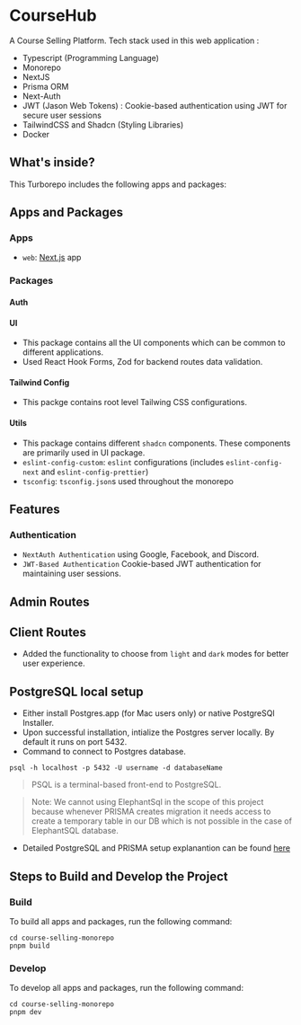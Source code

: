 # CourseHub

A Course Selling Platform. Tech stack used in this web application :

- Typescript (Programming Language)
- Monorepo
- NextJS
- Prisma ORM
- Next-Auth
- JWT (Jason Web Tokens) : Cookie-based authentication using JWT for secure user sessions
- TailwindCSS and Shadcn (Styling Libraries)
- Docker

## What's inside?

This Turborepo includes the following apps and packages:

## Apps and Packages

### Apps

- `web`: [Next.js](https://nextjs.org/) app

### Packages

#### Auth

#### UI

- This package contains all the UI components which can be common to different applications.
- Used React Hook Forms, Zod for backend routes data validation.

#### Tailwind Config

- This packge contains root level Tailwing CSS configurations.

#### Utils

- This package contains different `shadcn` components. These components are primarily used in UI package.
- `eslint-config-custom`: `eslint` configurations (includes `eslint-config-next` and `eslint-config-prettier`)
- `tsconfig`: `tsconfig.json`s used throughout the monorepo

## Features

### Authentication

- `NextAuth Authentication` using Google, Facebook, and Discord.
- `JWT-Based Authentication` Cookie-based JWT authentication for maintaining user sessions.

## Admin Routes

## Client Routes

- Added the functionality to choose from `light` and `dark` modes for better user experience.

## PostgreSQL local setup

- Either install Postgres.app (for Mac users only) or native PostgreSQl Installer.
- Upon successful installation, intialize the Postgres server locally. By default it runs on port 5432.
- Command to connect to Postgres database.

```
psql -h localhost -p 5432 -U username -d databaseName
```

> PSQL is a terminal-based front-end to PostgreSQL.

> Note: We cannot using ElephantSql in the scope of this project because whenever PRISMA creates migration it needs access to create a temporary table in our DB which is not possible in the case of ElephantSQL database.

- Detailed PostgreSQL and PRISMA setup explanantion can be found [here](https://www.notion.so/PostgreSQL-and-PRISMA-da27e19c28974fb182bf935022ccb83a)

## Steps to Build and Develop the Project

### Build

To build all apps and packages, run the following command:

```
cd course-selling-monorepo
pnpm build
```

### Develop
To develop all apps and packages, run the following command:

```
cd course-selling-monorepo
pnpm dev
```



